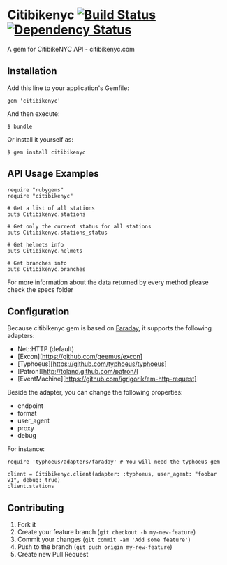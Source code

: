 # Citibikenyc [![Build Status](https://travis-ci.org/edgar/citibikenyc.png?branch=master)](https://travis-ci.org/edgar/citibikenyc) [![Dependency Status](https://gemnasium.com/edgar/citibikenyc.png)](https://gemnasium.com/edgar/citibikenyc)
A gem for CitibikeNYC API - citibikenyc.com

## Installation

Add this line to your application's Gemfile:

    gem 'citibikenyc'

And then execute:

    $ bundle

Or install it yourself as:

    $ gem install citibikenyc

## API Usage Examples

    require "rubygems"
    require "citibikenyc"

    # Get a list of all stations
    puts Citibikenyc.stations

    # Get only the current status for all stations
    puts Citibikenyc.stations_status

    # Get helmets info
    puts Citibikenyc.helmets

    # Get branches info
    puts Citibikenyc.branches

For more information about the data returned by every method please check the specs folder

## Configuration

Because citibikenyc gem is based on [Faraday](https://github.com/lostisland/faraday), it supports the following adapters:

* Net::HTTP (default)
* [Excon][https://github.com/geemus/excon]
* [Typhoeus][https://github.com/typhoeus/typhoeus]
* [Patron][http://toland.github.com/patron/]
* [EventMachine][https://github.com/igrigorik/em-http-request]

Beside the adapter, you can change the following properties:

* endpoint
* format
* user_agent
* proxy
* debug

For instance:

    require 'typhoeus/adapters/faraday' # You will need the typhoeus gem

    client = Citibikenyc.client(adapter: :typhoeus, user_agent: "foobar v1", debug: true)
    client.stations


## Contributing

1. Fork it
2. Create your feature branch (`git checkout -b my-new-feature`)
3. Commit your changes (`git commit -am 'Add some feature'`)
4. Push to the branch (`git push origin my-new-feature`)
5. Create new Pull Request
